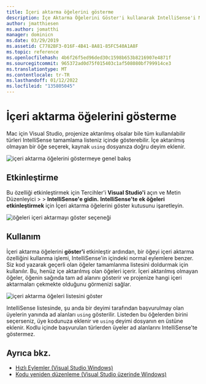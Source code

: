 ```yaml
---
title: İçeri aktarma öğelerini gösterme
description: İçe Aktarma Öğelerini Göster'i kullanarak IntelliSense'i Mac için Visual Studio.
author: jmatthiesen
ms.author: jomatthi
manager: dominicn
ms.date: 03/29/2019
ms.assetid: C7782BF3-016F-4B41-8A81-85FC540A1A8F
ms.topic: reference
ms.openlocfilehash: 4b6f26f5ed96ded30c1598b653b8216907e4871f
ms.sourcegitcommit: 965372ad0d75f015403c1af508080bf799914ce3
ms.translationtype: MT
ms.contentlocale: tr-TR
ms.lasthandoff: 01/12/2022
ms.locfileid: "135805045"
---
```

# <a name="show-import-items"></a>İçeri aktarma öğelerini gösterme

Mac için Visual Studio, projenize aktarılmış olsalar bile tüm kullanılabilir türleri IntelliSense tamamlama listeniz içinde gösterebilir. İçe aktarılmış olmayan bir öğe seçerek, kaynak `using` dosyanıza doğru deyim eklenir.

![içeri aktarma öğelerini göstermeye genel bakış](media/importitems-overview.gif)

## <a name="how-to-enable"></a>Etkinleştirme

Bu özelliği etkinleştirmek için Tercihler'i  **Visual Studio'i** açın ve Metin Düzenleyici  >     >  **IntelliSense'e gidin.** **IntelliSense'te ek öğeleri etkinleştirmek** için İçeri aktarma öğelerini göster kutusunu işaretleyin.

![öğeleri içeri aktarmayı göster seçeneği](media/show-import-items.png)

## <a name="usage"></a>Kullanım

İçeri aktarma öğelerini **göster'i** etkinleştir ardından, bir öğeyi içeri aktarma özelliğini kullanma işlemi, IntelliSense'in içindeki normal eylemlere benzer. Siz kod yazarak geçerli olan öğeler tamamlanma listesini doldurmak için kullanılır. Bu, henüz içe aktarılmış olan öğeleri içerir. İçeri aktarılmış olmayan öğeler, öğenin sağında tam ad alanını gösterir ve projenize hangi içeri aktarmaları çekmekte olduğunu görmenizi sağlar.

![içeri aktarma öğeleri listesini göster](media/show-import-items-list.png)

IntelliSense listesinde, şu anda bir deyimi tarafından başvurulmay olan üyelerin yanında ad alanları `using` gösterilir. Listeden bu öğelerden birini seçerseniz, üye kodunuza eklenir  ve `using` deyimi dosyanın en üstüne eklenir. Kodlu içinde başvurulan türlerden üyeler ad alanlarını IntelliSense'te göstermez.

## <a name="see-also"></a>Ayrıca bkz.

- [Hızlı Eylemler (Visual Studio Windows)](/visualstudio/ide/quick-actions)
- [Kodu yeniden düzenleme (Visual Studio üzerinde Windows)](/visualstudio/ide/refactoring-in-visual-studio)
